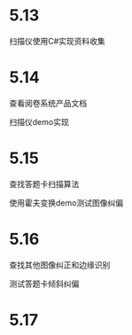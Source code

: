 # 5.13

扫描仪使用C#实现资料收集

# 5.14

查看阅卷系统产品文档

扫描仪demo实现

# 5.15

查找答题卡扫描算法

使用霍夫变换demo测试图像纠偏

# 5.16

查找其他图像纠正和边缘识别

测试答题卡倾斜纠偏

# 5.17

